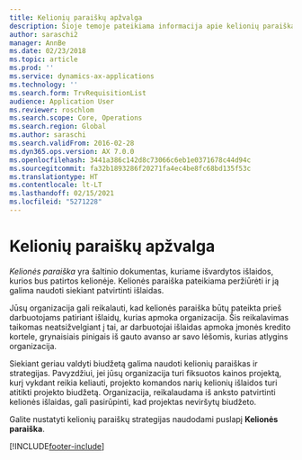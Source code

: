 ```yaml
---
title: Kelionių paraiškų apžvalga
description: Šioje temoje pateikiama informacija apie kelionių paraiškas. Kelionės paraiška dokumentuoja suplanuotos kelionės išlaidas.
author: saraschi2
manager: AnnBe
ms.date: 02/23/2018
ms.topic: article
ms.prod: ''
ms.service: dynamics-ax-applications
ms.technology: ''
ms.search.form: TrvRequisitionList
audience: Application User
ms.reviewer: roschlom
ms.search.scope: Core, Operations
ms.search.region: Global
ms.author: saraschi
ms.search.validFrom: 2016-02-28
ms.dyn365.ops.version: AX 7.0.0
ms.openlocfilehash: 3441a386c142d8c73066c6eb1e0371678c44d94c
ms.sourcegitcommit: fa32b1893286f20271fa4ec4be8fc68bd135f53c
ms.translationtype: HT
ms.contentlocale: lt-LT
ms.lasthandoff: 02/15/2021
ms.locfileid: "5271228"
---
```

# <a name="travel-requisitions-overview"></a>Kelionių paraiškų apžvalga

*Kelionės paraiška* yra šaltinio dokumentas, kuriame išvardytos išlaidos, kurios bus patirtos kelionėje. Kelionės paraiška pateikiama peržiūrėti ir ją galima naudoti siekiant patvirtinti išlaidas.

Jūsų organizacija gali reikalauti, kad kelionės paraiška būtų pateikta prieš darbuotojams patiriant išlaidų, kurias apmoka organizacija. Šis reikalavimas taikomas neatsižvelgiant į tai, ar darbuotojai išlaidas apmoka įmonės kredito kortele, grynaisiais pinigais iš gauto avanso ar savo lėšomis, kurias atlygins organizacija.

Siekiant geriau valdyti biudžetą galima naudoti kelionių paraiškas ir strategijas. Pavyzdžiui, jei jūsų organizacija turi fiksuotos kainos projektą, kurį vykdant reikia keliauti, projekto komandos narių kelionių išlaidos turi atitikti projekto biudžetą. Organizacija, reikalaudama iš anksto patvirtinti kelionės išlaidas, gali pasirūpinti, kad projektas neviršytų biudžeto.

Galite nustatyti kelionių paraiškų strategijas naudodami puslapį **Kelionės paraiška**.


[!INCLUDE[footer-include](../includes/footer-banner.md)]